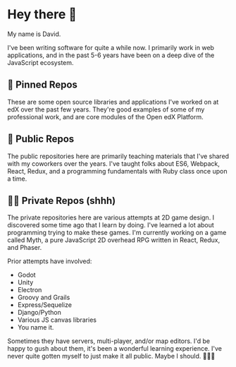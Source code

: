# Hey there 👋

My name is David.

I've been writing software for quite a while now.  I primarily work in web applications, and in the past 5-6 years have been on a deep dive of the JavaScript ecosystem.  

## 📌 Pinned Repos

These are some open source libraries and applications I've worked on at edX over the past few years.  They're good examples of some of my professional work, and are core modules of the Open edX Platform.

## 📖 Public Repos

The public repositories here are primarily teaching materials that I've shared with my coworkers over the years.  I've taught folks about ES6, Webpack, React, Redux, and a programming fundamentals with Ruby class once upon a time.

## 🕵🏼 Private Repos (shhh)

The private repositories here are various attempts at 2D game design. I discovered some time ago that I learn by doing. I've learned a lot about programming trying to make these games. I'm currently working on a game called Myth, a pure JavaScript 2D overhead RPG written in React, Redux, and Phaser.  

Prior attempts have involved:

- Godot
- Unity
- Electron
- Groovy and Grails
- Express/Sequelize
- Django/Python
- Various JS canvas libraries
- You name it.  

Sometimes they have servers, multi-player, and/or map editors.  I'd be happy to gush about them, it's been a wonderful learning experience.  I've never quite gotten myself to just make it all public.  Maybe I should. 🤷🏼‍♂️

<!--
**davidjoy/davidjoy** is a ✨ _special_ ✨ repository because its `README.md` (this file) appears on your GitHub profile.

Here are some ideas to get you started:

- 🔭 I’m currently working on ...
- 🌱 I’m currently learning ...
- 👯 I’m looking to collaborate on ...
- 🤔 I’m looking for help with ...
- 💬 Ask me about ...
- 📫 How to reach me: ...
- 😄 Pronouns: ...
- ⚡ Fun fact: ...
-->
